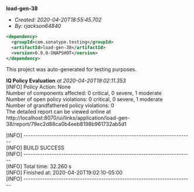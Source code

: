 **load-gen-38**
+ _Created: 2020-04-20T18:55:45.702_
+ _By: rjackson64840_

```xml
<dependency>
  <groupId>com.sonatype.testing</groupId>
  <artifactId>load-gen-38</artifactId>
  <version>0.9.0-SNAPSHOT</version>
</dependency>
```

This project was auto-generated for testing purposes.

**IQ Policy Evaluation** _at 2020-04-20T19:02:11.353_  
[INFO] Policy Action: None  
Number of components affected: 0 critical, 0 severe, 1 moderate  
Number of open policy violations: 0 critical, 0 severe, 1 moderate  
Number of grandfathered policy violations: 0  
The detailed report can be viewed online at http://localhost:8070/ui/links/application/load-gen-38/report/79ec2d88ca0b4eeb8198b961732ab5d1  
  
[INFO] ------------------------------------------------------------------------  
[INFO] BUILD SUCCESS  
[INFO] ------------------------------------------------------------------------  
[INFO] Total time: 32.260 s  
[INFO] Finished at: 2020-04-20T19:02:10-05:00  
[INFO] ------------------------------------------------------------------------  
  
